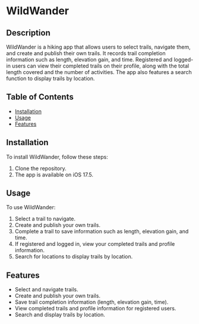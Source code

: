 # WildWander

## Description

WildWander is a hiking app that allows users to select trails, navigate them, and create and publish their own trails. It records trail completion information such as length, elevation gain, and time. Registered and logged-in users can view their completed trails on their profile, along with the total length covered and the number of activities. The app also features a search function to display trails by location.

## Table of Contents

- [Installation](#installation)
- [Usage](#usage)
- [Features](#features)

## Installation

To install WildWander, follow these steps:

1. Clone the repository.
2. The app is available on iOS 17.5.

## Usage

To use WildWander:

1. Select a trail to navigate.
2. Create and publish your own trails.
3. Complete a trail to save information such as length, elevation gain, and time.
4. If registered and logged in, view your completed trails and profile information.
5. Search for locations to display trails by location.

## Features

- Select and navigate trails.
- Create and publish your own trails.
- Save trail completion information (length, elevation gain, time).
- View completed trails and profile information for registered users.
- Search and display trails by location.
